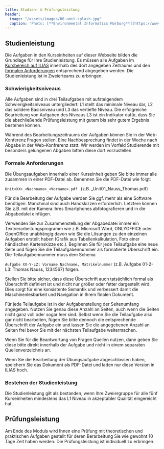 ```yaml
---
title: Studien- & Prüfungsleistung
header:
  image: "/assets/images/00-unit-splash.jpg"
  caption: 'Photo: [**Environmental Informatics Marburg**](https://www.flickr.com/environmentalinformatics-marburg/)'
---
```


## Studienleistung

Die Aufgaben in den Kurseinheiten auf dieser Webseite bilden die Grundlage für Ihre Studienleistung. Es müssen alle Aufgaben im [Kursbereich auf ILIAS](https://oer.uni-marburg.de/goto.php?target=crs_1858892&client_id=UNIMR) innerhalb des dort angegeben Zeitraums und den [formalen Anforderungen](#formale-anforderungen) entsprechend abgegeben werden. Die Studienleistung ist in Zweierteams zu erbringen.


### Schwierigkeitsniveaus
Alle Aufgaben sind in drei Teilaufgaben mit aufsteigendem Schwierigkeitsniveaus untergliedert: L1 stellt das minimale Niveau dar, L2 das solidere Basisniveau und L3 das vertiefte Niveau. Die erfolgreiche Bearbeitung von Aufgaben des Niveaus L3 ist ein Indikator dafür, dass Sie die abschließende Prüfungsleistung mit gutem bis sehr gutem Ergebnis bestehen können.

Während des Bearbeitungszeitraums der Aufgaben können Sie in der Web-Konferenz Fragen stellen. Eine Nachbesprechung findet in der Woche nach Abgabe in der Web-Konfrerenz statt. Wir werden im Vorfeld Studierende mit besonders gelungenen Abgaben bitten diese dort vorzustellen. 


### <a name="formale-anforderungen"></a>Formale Anforderungen
Die Übungsaufgaben innerhalb einer Kurseinheit geben Sie bitte immer alle zusammen in einer PDF-Datei ab. Benennen Sie die PDF-Datei wie folgt:

```Unit<XX>_<Nachname>_<Vorname>.pdf ``` (z.B. _Unit01\_Nauss\_Thomas.pdf)

Für die Bearbeitung der Aufgabe werden Sie ggf. mehr als eine Software benötigen. Manchmal sind auch Handskizzen erforderlich. Letztere können Sie z.B. mit der Kamera Ihres Smartphones abfotografieren und in die Abgabedatei einfügen.

Verwenden Sie zur Zusammenstellung der Abgabedatei immer ein Textverarbeitungsprogramm wie z.B. Microsoft Word, ONLYOFFICE oder OpenOffice unabhängig davon wie Sie die Lösungen zu den einzelnen Aufgaben erstellt haben (Grafik aus Tabellenkalkulation, Foto einer händischen Kartenskizze etc.). Beginnen Sie für jede Teilaufgabe eine neue Seite und fügen Sie die Teilaufgabennummer als formatierte Überschrift ein. Die Teilaufgabennummer muss dem Schema

```Aufgabe XX-Y-LZ: Vorname Nachname, Matrikelnummer``` (z.B. Aufgabe 01-2-L3: Thomas Nauss, 1234567) folgen.

Stellen Sie bitte sicher, dass diese Überschrift auch tatsächlich formal als Überschrift definiert ist und nicht nur größer oder fetter dargestellt wird. Dies sorgt für eine konsistente Semantik und verbessert damit die Maschinenlesbarkeit und Navigation in Ihrem finalen Dokument.

Für jede Teilaufgabe ist in der Aufgabenstellung der Seitenumfang angegeben. Nutzen Sie genau diese Anzahl an Seiten, auch wenn die Seiten nicht ganz voll oder sogar leer sind. Selbst wenn Sie die Teilaufgabe also gar nicht bearbeiten, fügen Sie bitte dennoch die entsprechende Überschrift der Aufgabe ein und lassen Sie die angegebenen Anzahl an Seiten frei bevor Sie mit der nächsten Teilaufgabe weitermachen.

Wenn Sie für die Beantwortung von Fragen Quellen nutzen, dann geben Sie diese bitte direkt innerhalb der Aufgabe und nicht in einem separaten Quellenverzeichnis an.

Wenn Sie die Bearbeitung der Übungsaufgabe abgeschlossen haben, speichern Sie das Dokument als PDF-Datei und laden nur diese Version in ILIAS hoch.

### Bestehen der Studienleistung
Die Studienleistung gilt als bestanden, wenn Ihre Zweiergruppe für alle fünf Kurseinheiten mindestens das L1 Niveau in akzeptabler Qualität eingereicht hat. 


## Prüfungsleistung
Am Ende des Moduls wird Ihnen eine Prüfung mit theoretischen und praktischen Aufgaben gestellt für deren Berarbeitung Sie wie gewohnt 10 Tage Zeit haben werden. Die Prüfungsleistung ist individuell zu erbringen.


